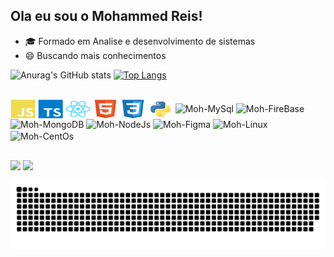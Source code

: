 ## Ola eu sou o Mohammed Reis!

- 🎓 Formado em Analise e desenvolvimento de sistemas 
- 😄 Buscando mais conhecimentos


<div>

![Anurag's GitHub stats](https://github-readme-stats.vercel.app/api?username=MohammedReis&show_icons=true&theme=radical&count_private=true)
[![Top Langs](https://github-readme-stats.vercel.app/api/top-langs/?username=MohammedReis&theme=radical&layout=compact)](https://github.com/anuraghazra/github-readme-stats)
</div>


<div style="display: inline_block"><br>
  <img align="center" alt="Moh-Js" height="30" width="40" src="https://raw.githubusercontent.com/devicons/devicon/master/icons/javascript/javascript-plain.svg">
  <img align="center" alt="Moh-Ts" height="30" width="40" src="https://raw.githubusercontent.com/devicons/devicon/master/icons/typescript/typescript-plain.svg">
  <img align="center" alt="Moh-React" height="30" width="40" src="https://raw.githubusercontent.com/devicons/devicon/master/icons/react/react-original.svg">
  <img align="center" alt="Moh-HTML" height="30" width="40" src="https://raw.githubusercontent.com/devicons/devicon/master/icons/html5/html5-original.svg">
  <img align="center" alt="Moh-CSS" height="30" width="40" src="https://raw.githubusercontent.com/devicons/devicon/master/icons/css3/css3-original.svg">
  <img align="center" alt="Moh-Python" height="30" width="40" src="https://raw.githubusercontent.com/devicons/devicon/master/icons/python/python-original.svg">
  <img align="center" alt="Moh-MySql" height="30" width="40" src="https://cdn.jsdelivr.net/gh/devicons/devicon/icons/mysql/mysql-original.svg">
  <img align="center" alt="Moh-FireBase" height="30" width="40" src="https://cdn.jsdelivr.net/gh/devicons/devicon/icons/firebase/firebase-plain.svg">
  <img align="center" alt="Moh-MongoDB" height="30" width="40" src="https://cdn.jsdelivr.net/gh/devicons/devicon/icons/mongodb/mongodb-original.svg">
  <img align="center" alt="Moh-NodeJs" height="30" width="40" src="https://cdn.jsdelivr.net/gh/devicons/devicon/icons/nodejs/nodejs-original.svg">
  <img align="center" alt="Moh-Figma" height="30" width="40" src="https://cdn.jsdelivr.net/gh/devicons/devicon/icons/figma/figma-original.svg">
  <img align="center" alt="Moh-Linux" height="30" width="40" src="https://cdn.jsdelivr.net/gh/devicons/devicon/icons/linux/linux-original.svg">
  <img align="center" alt="Moh-CentOs" height="30" width="40" src="https://cdn.jsdelivr.net/gh/devicons/devicon/icons/centos/centos-original.svg">
  
  
</div>
  
  ##
 
<div> 
  <a href = "mailto:mohammedreis2015@gmail.com"><img src="https://img.shields.io/badge/-Gmail-%23333?style=for-the-badge&logo=gmail&logoColor=white" target="_blank"></a>
  <a href="https://www.linkedin.com/in/mohammed-menezes-a28905193" target="_blank"><img src="https://img.shields.io/badge/-LinkedIn-%230077B5?style=for-the-badge&logo=linkedin&logoColor=white" target="_blank"></a> 
  
 ![Snak animation](https://github.com/MohammedReis/MohammedReis/blob/output/github-contribution-grid-snake.svg)
</div>


